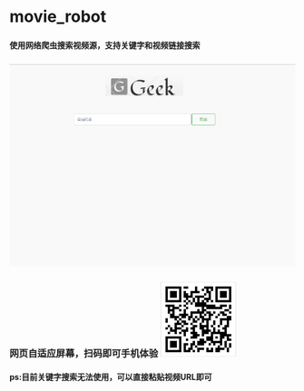 # movie_robot
###

#### 使用网络爬虫搜索视频源，支持关键字和视频链接搜索
### ![movie_robot](https://github.com/CarryChang/movie_robot/blob/master/logo.png)
### 

### 网页自适应屏幕，扫码即可手机体验 ![movie_robot](https://github.com/CarryChang/movie_robot/blob/master/qr.png)
#### ps:目前关键字搜索无法使用，可以直接粘贴视频URL即可
